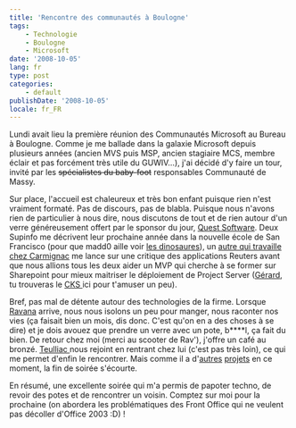 ```yaml
---
title: 'Rencontre des communautés à Boulogne'
tags:
    - Technologie
    - Boulogne
    - Microsoft
date: '2008-10-05'
lang: fr
type: post
categories:
    - default
publishDate: '2008-10-05'
locale: fr_FR
---
```


Lundi avait lieu la première réunion des Communautés Microsoft au Bureau à Boulogne. Comme je me ballade dans la galaxie Microsoft depuis plusieurs années (ancien MVS puis MSP, ancien stagiaire MCS, membre éclair et pas forcément très utile du GUWIV…), j'ai décidé d'y faire un tour, invité par les <span style="text-decoration: line-through">spécialistes du baby-foot</span> responsables Communauté de Massy.

Sur place, l'accueil est chaleureux et très bon enfant puisque rien n'est vraiment formaté. Pas de discours, pas de blabla. Puisque nous n'avons rien de particulier à nous dire, nous discutons de tout et de rien autour d'un verre généreusement offert par le sponsor du jour, [Quest Software](http://www.quest.com/). Deux Supinfo me décrivent leur prochaine année dans la nouvelle école de San Francisco (pour que madd0 aille voir [les dinosaures](http://soup.madd0.com/post/48587906/non-il-ne-mord-pas)), un [autre qui travaille chez Carmignac](http://experience-supinfo.blogspot.com/2008/09/stage-de-fin-danne-chez-carmignac.html) me lance sur une critique des applications Reuters avant que nous allions tous les deux aider un MVP qui cherche à se former sur Sharepoint pour mieux maitriser le déploiement de Project Server ([Gérard](http://www.pragma-soft.com/index_fr.html), tu trouveras le [CKS ](http://www.codeplex.com/CKS)ici pour t'amuser un peu).

Bref, pas mal de détente autour des technologies de la firme. Lorsque [Ravana](http://www.hugedomains.com/domain_profile.cfm?d=geekementcorrect&amp;e=com) arrive, nous nous isolons un peu pour manger, nous raconter nos vies (ça faisait bien un mois, dis donc. C'est qu'on en a des choses à se dire) et je dois avouez que prendre un verre avec un pote, b****l, ça fait du bien. De retour chez moi (merci au scooter de Rav'), j'offre un café au bronzé. [Teulliac ](http://www.teulliac.com/)nous rejoint en rentrant chez lui (c'est pas très loin), ce qui me permet d'enfin le rencontrer. Mais comme il a d'[autres](http://fr.wikipedia.org/wiki/Couche_culotte) [projets](http://fr.wikipedia.org/wiki/Emploi) en ce moment, la fin de soirée s'écourte.

En résumé, une excellente soirée qui m'a permis de papoter techno, de revoir des potes et de rencontrer un voisin. Comptez sur moi pour la prochaine (on abordera les problématiques des Front Office qui ne veulent pas décoller d'Office 2003&nbsp;:D)&nbsp;!